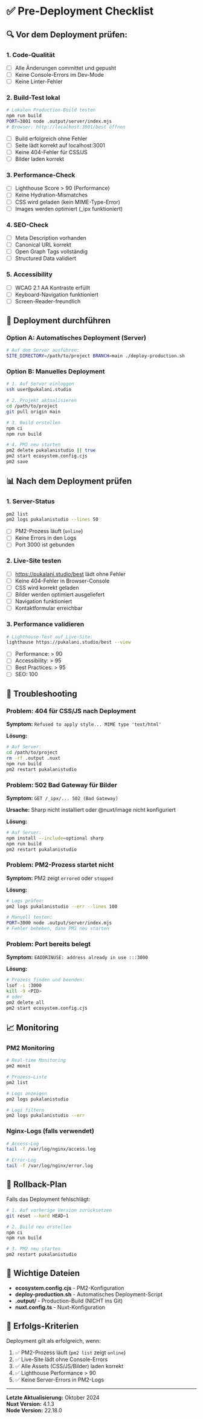 # ✅ Pre-Deployment Checklist

## 🔍 Vor dem Deployment prüfen:

### 1. Code-Qualität

-   [ ] Alle Änderungen committet und gepusht
-   [ ] Keine Console-Errors im Dev-Mode
-   [ ] Keine Linter-Fehler

### 2. Build-Test lokal

```bash
# Lokalen Production-Build testen
npm run build
PORT=3001 node .output/server/index.mjs
# Browser: http://localhost:3001/best öffnen
```

-   [ ] Build erfolgreich ohne Fehler
-   [ ] Seite lädt korrekt auf localhost:3001
-   [ ] Keine 404-Fehler für CSS/JS
-   [ ] Bilder laden korrekt

### 3. Performance-Check

-   [ ] Lighthouse Score > 90 (Performance)
-   [ ] Keine Hydration-Mismatches
-   [ ] CSS wird geladen (kein MIME-Type-Error)
-   [ ] Images werden optimiert (\_ipx funktioniert)

### 4. SEO-Check

-   [ ] Meta Description vorhanden
-   [ ] Canonical URL korrekt
-   [ ] Open Graph Tags vollständig
-   [ ] Structured Data validiert

### 5. Accessibility

-   [ ] WCAG 2.1 AA Kontraste erfüllt
-   [ ] Keyboard-Navigation funktioniert
-   [ ] Screen-Reader-freundlich

## 🚀 Deployment durchführen

### Option A: Automatisches Deployment (Server)

```bash
# Auf dem Server ausführen:
SITE_DIRECTORY=/path/to/project BRANCH=main ./deploy-production.sh
```

### Option B: Manuelles Deployment

```bash
# 1. Auf Server einloggen
ssh user@pukalani.studio

# 2. Projekt aktualisieren
cd /path/to/project
git pull origin main

# 3. Build erstellen
npm ci
npm run build

# 4. PM2 neu starten
pm2 delete pukalanistudio || true
pm2 start ecosystem.config.cjs
pm2 save
```

## 📊 Nach dem Deployment prüfen

### 1. Server-Status

```bash
pm2 list
pm2 logs pukalanistudio --lines 50
```

-   [ ] PM2-Prozess läuft (`online`)
-   [ ] Keine Errors in den Logs
-   [ ] Port 3000 ist gebunden

### 2. Live-Site testen

-   [ ] https://pukalani.studio/best lädt ohne Fehler
-   [ ] Keine 404-Fehler in Browser-Console
-   [ ] CSS wird korrekt geladen
-   [ ] Bilder werden optimiert ausgeliefert
-   [ ] Navigation funktioniert
-   [ ] Kontaktformular erreichbar

### 3. Performance validieren

```bash
# Lighthouse-Test auf Live-Site:
lighthouse https://pukalani.studio/best --view
```

-   [ ] Performance: > 90
-   [ ] Accessibility: > 95
-   [ ] Best Practices: > 95
-   [ ] SEO: 100

## 🐛 Troubleshooting

### Problem: 404 für CSS/JS nach Deployment

**Symptom:** `Refused to apply style... MIME type 'text/html'`

**Lösung:**

```bash
# Auf Server:
cd /path/to/project
rm -rf .output .nuxt
npm run build
pm2 restart pukalanistudio
```

### Problem: 502 Bad Gateway für Bilder

**Symptom:** `GET /_ipx/... 502 (Bad Gateway)`

**Ursache:** Sharp nicht installiert oder @nuxt/image nicht konfiguriert

**Lösung:**

```bash
# Auf Server:
npm install --include=optional sharp
npm run build
pm2 restart pukalanistudio
```

### Problem: PM2-Prozess startet nicht

**Symptom:** PM2 zeigt `errored` oder `stopped`

**Lösung:**

```bash
# Logs prüfen:
pm2 logs pukalanistudio --err --lines 100

# Manuell testen:
PORT=3000 node .output/server/index.mjs
# Fehler beheben, dann PM2 neu starten
```

### Problem: Port bereits belegt

**Symptom:** `EADDRINUSE: address already in use :::3000`

**Lösung:**

```bash
# Prozess finden und beenden:
lsof -i :3000
kill -9 <PID>
# oder
pm2 delete all
pm2 start ecosystem.config.cjs
```

## 📈 Monitoring

### PM2 Monitoring

```bash
# Real-time Monitoring
pm2 monit

# Prozess-Liste
pm2 list

# Logs anzeigen
pm2 logs pukalanistudio

# Logs filtern
pm2 logs pukalanistudio --err
```

### Nginx-Logs (falls verwendet)

```bash
# Access-Log
tail -f /var/log/nginx/access.log

# Error-Log
tail -f /var/log/nginx/error.log
```

## 🔄 Rollback-Plan

Falls das Deployment fehlschlägt:

```bash
# 1. Auf vorherige Version zurücksetzen
git reset --hard HEAD~1

# 2. Build neu erstellen
npm ci
npm run build

# 3. PM2 neu starten
pm2 restart pukalanistudio
```

## 📝 Wichtige Dateien

-   **ecosystem.config.cjs** - PM2-Konfiguration
-   **deploy-production.sh** - Automatisches Deployment-Script
-   **.output/** - Production-Build (NICHT ins Git)
-   **nuxt.config.ts** - Nuxt-Konfiguration

## 🎯 Erfolgs-Kriterien

Deployment gilt als erfolgreich, wenn:

1. ✅ PM2-Prozess läuft (`pm2 list` zeigt `online`)
2. ✅ Live-Site lädt ohne Console-Errors
3. ✅ Alle Assets (CSS/JS/Bilder) laden korrekt
4. ✅ Lighthouse Performance > 90
5. ✅ Keine Server-Errors in PM2-Logs

---

**Letzte Aktualisierung:** Oktober 2024  
**Nuxt Version:** 4.1.3  
**Node Version:** 22.18.0
